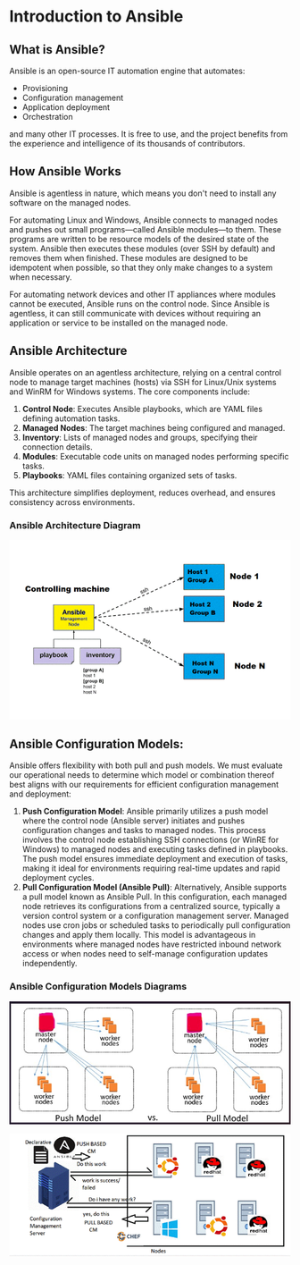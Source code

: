 # Introduction to Ansible

## What is Ansible?

Ansible is an open-source IT automation engine that automates:
- Provisioning
- Configuration management
- Application deployment
- Orchestration

and many other IT processes. It is free to use, and the project benefits from the experience and intelligence of its thousands of contributors.

## How Ansible Works

Ansible is agentless in nature, which means you don't need to install any software on the managed nodes.

For automating Linux and Windows, Ansible connects to managed nodes and pushes out small programs—called Ansible modules—to them. These programs are written to be resource models of the desired state of the system. Ansible then executes these modules (over SSH by default) and removes them when finished. These modules are designed to be idempotent when possible, so that they only make changes to a system when necessary.

For automating network devices and other IT appliances where modules cannot be executed, Ansible runs on the control node. Since Ansible is agentless, it can still communicate with devices without requiring an application or service to be installed on the managed node.

## Ansible Architecture

Ansible operates on an agentless architecture, relying on a central control node to manage target machines (hosts) via SSH for Linux/Unix systems and WinRM for Windows systems. The core components include:
1. **Control Node**: Executes Ansible playbooks, which are YAML files defining automation tasks.
2. **Managed Nodes**: The target machines being configured and managed.
3. **Inventory**: Lists of managed nodes and groups, specifying their connection details.
4. **Modules**: Executable code units on managed nodes performing specific tasks.
5. **Playbooks**: YAML files containing organized sets of tasks.

This architecture simplifies deployment, reduces overhead, and ensures consistency across environments.

### Ansible Architecture Diagram
![Ansible Architecture!](t1.PNG)

## Ansible Configuration Models:

Ansible offers flexibility with both pull and push models. We must evaluate our operational needs to determine which model or combination thereof best aligns with our requirements for efficient configuration management and deployment:
1. **Push Configuration Model**: Ansible primarily utilizes a push model where the control node (Ansible server) initiates and pushes configuration changes and tasks to managed nodes. This process involves the control node establishing SSH connections (or WinRE for Windows) to managed nodes and executing tasks defined in playbooks. The push model ensures immediate deployment and execution of tasks, making it ideal for environments requiring real-time updates and rapid deployment cycles.
2. **Pull Configuration Model (Ansible Pull)**: Alternatively, Ansible supports a pull model known as Ansible Pull. In this configuration, each managed node retrieves its configurations from a centralized source, typically a version control system or a configuration management server. Managed nodes use cron jobs or scheduled tasks to periodically pull configuration changes and apply them locally. This model is advantageous in environments where managed nodes have restricted inbound network access or when nodes need to self-manage configuration updates independently.

### Ansible Configuration Models Diagrams
![Ansible Configuration Models!](t2.PNG)

![Ansible Configuration Models!](t3.PNG)







